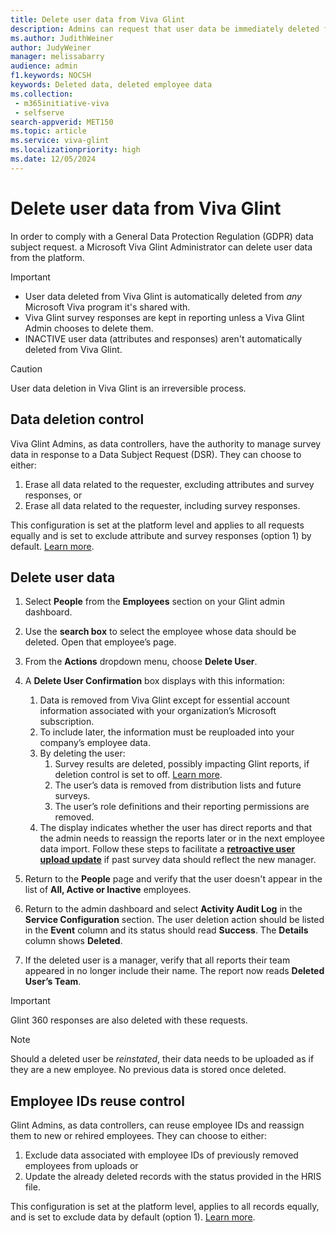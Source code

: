 ```yaml
---
title: Delete user data from Viva Glint
description: Admins can request that user data be immediately deleted from the Viva Glint system.
ms.author: JudithWeiner
author: JudyWeiner
manager: melissabarry
audience: admin
f1.keywords: NOCSH
keywords: Deleted data, deleted employee data
ms.collection: 
 - m365initiative-viva
 - selfserve
search-appverid: MET150
ms.topic: article
ms.service: viva-glint
ms.localizationpriority: high
ms.date: 12/05/2024
---
```


# Delete user data from Viva Glint

In order to comply with a General Data Protection Regulation (GDPR) data subject request. a Microsoft Viva Glint Administrator can delete user data from the platform. 

> [!IMPORTANT]
> - User data deleted from Viva Glint is automatically deleted from *any* Microsoft Viva program it's shared with.
> - Viva Glint survey responses are kept in reporting unless a Viva Glint Admin chooses to delete them.
> - INACTIVE user data (attributes and responses) aren't automatically deleted from Viva Glint.

> [!CAUTION]
> User data deletion in Viva Glint is an irreversible process.

## Data deletion control

Viva Glint Admins, as data controllers, have the authority to manage survey data in response to a Data Subject Request (DSR). They can choose to either: 

1. Erase all data related to the requester, excluding attributes and survey responses, or
2. Erase all data related to the requester, including survey responses.

This configuration is set at the platform level and applies to all requests equally and is set to exclude attribute and survey responses (option 1) by default. [Learn more](https://go.microsoft.com/fwlink/?linkid=2286286).

## Delete user data

1. Select **People** from the **Employees** section on your Glint admin dashboard.
   
2. Use the **search box** to select the employee whose data should be deleted. Open that employee’s page.
   
3. From the **Actions** dropdown menu, choose **Delete User**.
   
4. A **Delete User Confirmation** box displays with this information:
   
     1. Data is removed from Viva Glint except for essential account information associated with your organization’s Microsoft subscription.
     2. To include later, the information must be reuploaded into your company’s employee data.
     3. By deleting the user:
         1. Survey results are deleted, possibly impacting Glint reports, if deletion control is set to off. [Learn more](https://go.microsoft.com/fwlink/?linkid=2286286).
         2. The user’s data is removed from distribution lists and future surveys.
         3. The user’s role definitions and their reporting permissions are removed.
     4. The display indicates whether the user has direct reports and that the admin needs to reassign the reports later or in the next employee data import. Follow these steps to facilitate a [**retroactive user upload update**](/../../viva/glint/setup/update-glint-reporting-data) if past survey data should reflect the new manager.
        
5. Return to the **People** page and verify that the user doesn't appear in the list of **All, Active or Inactive** employees.
   
6. Return to the admin dashboard and select **Activity Audit Log** in the **Service Configuration** section. The user deletion action should be listed in the **Event** column and its status should read **Success**. The **Details** column shows **Deleted**.
   
7. If the deleted user is a manager, verify that all reports their team appeared in no longer include their name. The report now reads **Deleted User’s Team**.

> [!IMPORTANT]
> Glint 360 responses are also deleted with these requests.

> [!NOTE]
> Should a deleted user be *reinstated*, their data needs to be uploaded as if they are a new employee. No previous data is stored once deleted.

## Employee IDs reuse control

Glint Admins, as data controllers, can reuse employee IDs and reassign them to new or rehired employees. They can choose to either: 

1. Exclude data associated with employee IDs of previously removed employees from uploads or
2. Update the already deleted records with the status provided in the HRIS file.

This configuration is set at the platform level, applies to all records equally, and is set to exclude data by default (option 1). [Learn more](https://go.microsoft.com/fwlink/?linkid=2286286).
